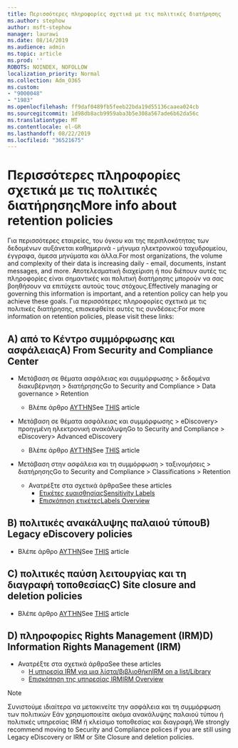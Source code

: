 ```yaml
---
title: Περισσότερες πληροφορίες σχετικά με τις πολιτικές διατήρησης
ms.author: stephow
author: msft-stephow
manager: laurawi
ms.date: 08/14/2019
ms.audience: admin
ms.topic: article
ms.prod: ''
ROBOTS: NOINDEX, NOFOLLOW
localization_priority: Normal
ms.collection: Adm_O365
ms.custom:
- "9000048"
- "1983"
ms.openlocfilehash: ff9daf0489fb5feeb22bda19d55136caaea024cb
ms.sourcegitcommit: 1d98db8acb9959aba3b5e308a567ade6b62da56c
ms.translationtype: MT
ms.contentlocale: el-GR
ms.lasthandoff: 08/22/2019
ms.locfileid: "36521675"
---
```

# <a name="more-info-about-retention-policies"></a><span data-ttu-id="de3bf-102">Περισσότερες πληροφορίες σχετικά με τις πολιτικές διατήρησης</span><span class="sxs-lookup"><span data-stu-id="de3bf-102">More info about retention policies</span></span>

<span data-ttu-id="de3bf-103">Για περισσότερες εταιρείες, του όγκου και της περιπλοκότητας των δεδομένων αυξάνεται καθημερινά - μήνυμα ηλεκτρονικού ταχυδρομείου, έγγραφα, άμεσα μηνύματα και άλλα.</span><span class="sxs-lookup"><span data-stu-id="de3bf-103">For most organizations, the volume and complexity of their data is increasing daily - email, documents, instant messages, and more.</span></span> <span data-ttu-id="de3bf-104">Αποτελεσματική διαχείριση ή που διέπουν αυτές τις πληροφορίες είναι σημαντικές και πολιτική διατήρησης μπορούν να σας βοηθήσουν να επιτύχετε αυτούς τους στόχους.</span><span class="sxs-lookup"><span data-stu-id="de3bf-104">Effectively managing or governing this information is important, and a retention policy can help you achieve these goals.</span></span> <span data-ttu-id="de3bf-105">Για περισσότερες πληροφορίες σχετικά με τις πολιτικές διατήρησης, επισκεφθείτε αυτές τις συνδέσεις:</span><span class="sxs-lookup"><span data-stu-id="de3bf-105">For more information on retention policies, please visit these links:</span></span>

## <a name="a-from-security-and-compliance-center"></a><span data-ttu-id="de3bf-106">A) από το Κέντρο συμμόρφωσης και ασφάλειας</span><span class="sxs-lookup"><span data-stu-id="de3bf-106">A) From Security and Compliance Center</span></span>

- <span data-ttu-id="de3bf-107">Μετάβαση σε θέματα ασφάλειας και συμμόρφωσης > δεδομένα διακυβέρνηση > διατήρησης</span><span class="sxs-lookup"><span data-stu-id="de3bf-107">Go to Security and Compliance > Data governance > Retention</span></span>
  - <span data-ttu-id="de3bf-108">Βλέπε άρθρο [ΑΥΤΉΝ](https://docs.microsoft.com/office365/securitycompliance/retention-policies)</span><span class="sxs-lookup"><span data-stu-id="de3bf-108">See [THIS](https://docs.microsoft.com/office365/securitycompliance/retention-policies) article</span></span>

- <span data-ttu-id="de3bf-109">Μετάβαση σε θέματα ασφάλειας και συμμόρφωσης > eDiscovery> προηγμένη ηλεκτρονική ανακάλυψη</span><span class="sxs-lookup"><span data-stu-id="de3bf-109">Go to Security and Compliance > eDiscovery> Advanced eDiscovery</span></span> 
  - <span data-ttu-id="de3bf-110">Βλέπε άρθρο [ΑΥΤΉΝ](https://docs.microsoft.com/office365/securitycompliance/ediscovery-cases)</span><span class="sxs-lookup"><span data-stu-id="de3bf-110">See [THIS](https://docs.microsoft.com/office365/securitycompliance/ediscovery-cases) article</span></span>

- <span data-ttu-id="de3bf-111">Μετάβαση στην ασφάλεια και τη συμμόρφωση > ταξινομήσεις > διατήρησης</span><span class="sxs-lookup"><span data-stu-id="de3bf-111">Go to Security and Compliance > Classifications > Retention</span></span>
  - <span data-ttu-id="de3bf-112">Ανατρέξτε στα σχετικά άρθρα</span><span class="sxs-lookup"><span data-stu-id="de3bf-112">See these articles</span></span>
    - [<span data-ttu-id="de3bf-113">Ετικέτες ευαισθησίας</span><span class="sxs-lookup"><span data-stu-id="de3bf-113">Sensitivity Labels</span></span>](https://docs.microsoft.com/office365/securitycompliance/sensitivity-labels)
    - [<span data-ttu-id="de3bf-114">Επισκόπηση ετικέτες</span><span class="sxs-lookup"><span data-stu-id="de3bf-114">Labels Overview</span></span>](https://docs.microsoft.com/office365/securitycompliance/labels)

## <a name="b-legacy-ediscovery-policies"></a><span data-ttu-id="de3bf-115">Β) πολιτικές ανακάλυψης παλαιού τύπου</span><span class="sxs-lookup"><span data-stu-id="de3bf-115">B) Legacy eDiscovery policies</span></span>

- <span data-ttu-id="de3bf-116">Βλέπε άρθρο [ΑΥΤΉΝ](https://support.office.com/article/Set-up-an-eDiscovery-Center-in-SharePoint-Online-A18F8975-AA7F-43B4-A7D6-001D14744D8E)</span><span class="sxs-lookup"><span data-stu-id="de3bf-116">See [THIS](https://support.office.com/article/Set-up-an-eDiscovery-Center-in-SharePoint-Online-A18F8975-AA7F-43B4-A7D6-001D14744D8E) article</span></span>

## <a name="c-site-closure-and-deletion-policies"></a><span data-ttu-id="de3bf-117">C) πολιτικές παύση λειτουργίας και τη διαγραφή τοποθεσίας</span><span class="sxs-lookup"><span data-stu-id="de3bf-117">C) Site closure and deletion policies</span></span>

- <span data-ttu-id="de3bf-118">Βλέπε άρθρο [ΑΥΤΉΝ](https://support.office.com/article/Use-policies-for-site-closure-and-deletion-A8280D82-27FD-48C5-9ADF-8A5431208BA5)</span><span class="sxs-lookup"><span data-stu-id="de3bf-118">See [THIS](https://support.office.com/article/Use-policies-for-site-closure-and-deletion-A8280D82-27FD-48C5-9ADF-8A5431208BA5) article</span></span>  

## <a name="d-information-rights-management-irm"></a><span data-ttu-id="de3bf-119">D) πληροφορίες Rights Management (IRM)</span><span class="sxs-lookup"><span data-stu-id="de3bf-119">D) Information Rights Management (IRM)</span></span>

- <span data-ttu-id="de3bf-120">Ανατρέξτε στα σχετικά άρθρα</span><span class="sxs-lookup"><span data-stu-id="de3bf-120">See these articles</span></span>
  - [<span data-ttu-id="de3bf-121">Η υπηρεσία IRM για μια λίστα/βιβλιοθήκη</span><span class="sxs-lookup"><span data-stu-id="de3bf-121">IRM on a list/Library</span></span>](https://support.office.com/article/apply-information-rights-management-to-a-list-or-library-3bdb5c4e-94fc-4741-b02f-4e7cc3c54aa1)
  - [<span data-ttu-id="de3bf-122">Επισκόπηση της υπηρεσίας IRM</span><span class="sxs-lookup"><span data-stu-id="de3bf-122">IRM Overview</span></span>](https://support.office.com/article/create-and-apply-information-management-policies-eb501fe9-2ef6-4150-945a-65a6451ee9e9)

> [!Note]
> <span data-ttu-id="de3bf-123">Συνιστούμε ιδιαίτερα να μετακινείτε την ασφάλεια και τη συμμόρφωση των πολιτικών Εάν χρησιμοποιείτε ακόμα ανακάλυψης παλαιού τύπου ή πολιτικές υπηρεσίας IRM ή κλείσιμο τοποθεσίας και διαγραφή.</span><span class="sxs-lookup"><span data-stu-id="de3bf-123">We strongly recommend moving to Security and Compliance polices if you are still using Legacy eDiscovery or IRM or Site Closure and deletion policies.</span></span>
